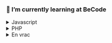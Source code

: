 ### 🌱 I’m currently learning at BeCode
<details close>
  <summary>Javascript</summary>
    <p>- Node.js</p>
    <p>- React</p>
    <p>- Vue.js</p>
</details>
<details close>
  <summary>PHP</summary>
    <p>- Laravel</p>
</details>
<details close>
  <summary>En vrac</summary>
    <p>- HTML</p>
    <p>- CSS</p>
    <p>- Bootstrap</p>
    <p>- Markdown</p>
    <p>...</p>
</details>

<!--
**DelahayJoann/DelahayJoann** is a ✨ _special_ ✨ repository because its `README.md` (this file) appears on your GitHub profile.

Here are some ideas to get you started:

- 🔭 I’m currently working on ...
- 🌱 I’m currently learning ...
- 👯 I’m looking to collaborate on ...
- 🤔 I’m looking for help with ...
- 💬 Ask me about ...
- 📫 How to reach me: ...
- 😄 Pronouns: ...
- ⚡ Fun fact: ...
-->
